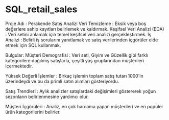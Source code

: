 # SQL_retail_sales
Proje Adı : Perakende Satış Analizi
Veri Temizleme : Eksik veya boş değerlere sahip kayıtları belirlemek ve kaldırmak.
Keşifsel Veri Analizi (EDA) : Veri setini anlamak için temel keşifsel veri analizi gerçekleştirmek.
İş Analizi : Belirli iş sorularını yanıtlamak ve satış verilerinden içgörüler elde etmek için SQL kullanmak.

Bulgular:
Müşteri Demografisi : Veri seti, Giyim ve Güzellik gibi farklı kategorilere dağılmış satışlarla, çeşitli yaş gruplarından müşterileri içermektedir.

Yüksek Değerli İşlemler : Birkaç işlemin toplam satış tutarı 1000'in üzerindeydi ve bu da primli satın alımları gösteriyordu.

Satış Trendleri : Aylık analizler satışlardaki değişimleri göstererek yoğun sezonların belirlenmesine yardımcı olur.

Müşteri İçgörüleri : Analiz, en çok harcama yapan müşterileri ve en popüler ürün kategorilerini belirler.






